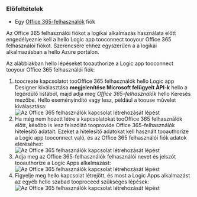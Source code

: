 ### <a name="prerequisites"></a>Előfeltételek
* Egy [Office 365-felhasználók](https://office365.com) fiók  

Az Office 365 felhasználói fiókot a logikai alkalmazás használata előtt engedélyeznie kell a hello Logic app tooconnect tooyour Office 365 felhasználói fiókot. Szerencsére ehhez egyszerűen a a logikai alkalmazásban a hello Azure portálon.  

Az alábbiakban hello lépéseket tooauthorize a Logic app tooconnect tooyour Office 365 felhasználói fiók:  

1. toocreate kapcsolatot tooOffice 365 felhasználók hello Logic app Designer kiválasztása **megjelenítése Microsoft felügyelt API-k** hello a legördülő listából, majd adja meg *Office 365-felhasználók* hello Keresés mezőbe. Hello eseményindító vagy lesz, például a toouse művelet kiválasztása:  
   ![Az Office 365 felhasználók kapcsolat létrehozását lépést](./media/connectors-create-api-office365users/office365users-1.png)  
2. Ha még nem hozott létre a kapcsolatokat tooOffice 365 felhasználók előtt, később is lesz felszólító tooprovide Office 365-felhasználók hitelesítő adatait. Ezeket a hitelesítő adatokat kell használt tooauthorize a Logic app tooconnect való, és az Office 365 felhasználói fiók adatok eléréséhez:  
   ![Az Office 365 felhasználók kapcsolat létrehozását lépést](./media/connectors-create-api-office365users/office365users-2.png)  
3. Adja meg az Office 365-felhasználók felhasználói nevet és jelszót tooauthorize a Logic Apps alkalmazást:  
   ![Az Office 365 felhasználók kapcsolat létrehozását lépést](./media/connectors-create-api-office365users/office365users-3.png)  
4. Figyelje meg hello kapcsolat létrejött, és most a Logic Apps alkalmazást az egyéb hello szabad tooproceed szükséges lépések:  
   ![Az Office 365 felhasználók kapcsolat létrehozását lépést](./media/connectors-create-api-office365users/office365users-4.png)  

